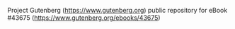 Project Gutenberg (https://www.gutenberg.org) public repository for eBook #43675 (https://www.gutenberg.org/ebooks/43675)
